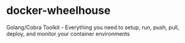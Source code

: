 # docker-wheelhouse
Golang/Cobra Toolkit - Everything you need to setup, run, push, pull, deploy, and monitor your container environments

